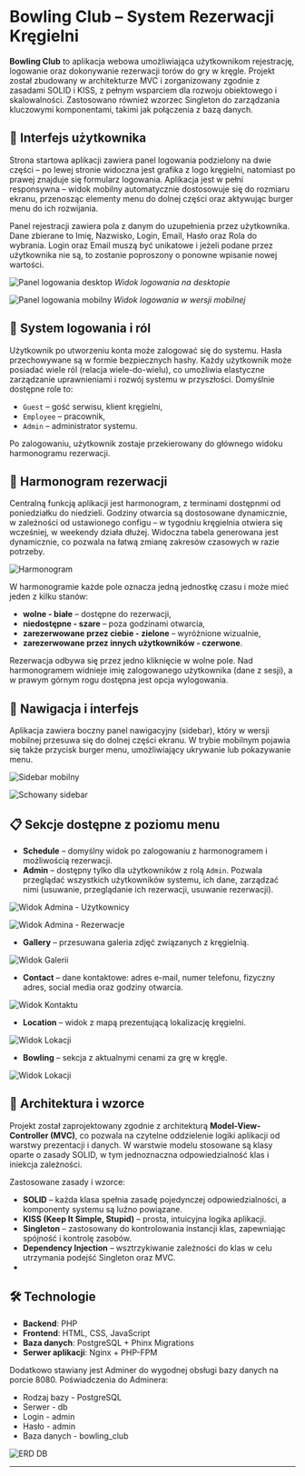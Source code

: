 # Bowling Club – System Rezerwacji Kręgielni

**Bowling Club** to aplikacja webowa umożliwiająca użytkownikom rejestrację, logowanie oraz dokonywanie rezerwacji torów do gry w kręgle. Projekt został zbudowany w architekturze MVC i zorganizowany zgodnie z zasadami SOLID i KISS, z pełnym wsparciem dla rozwoju obiektowego i skalowalności. Zastosowano również wzorzec Singleton do zarządzania kluczowymi komponentami, takimi jak połączenia z bazą danych.

## 🎨 Interfejs użytkownika

Strona startowa aplikacji zawiera panel logowania podzielony na dwie części – po lewej stronie widoczna jest grafika z logo kręgielni, natomiast po prawej znajduje się formularz logowania. Aplikacja jest w pełni responsywna – widok mobilny automatycznie dostosowuje się do rozmiaru ekranu, przenosząc elementy menu do dolnej części oraz aktywując burger menu do ich rozwijania.

Panel rejestracji zawiera pola z danym do uzupełnienia przez użytkownika. Dane zbierane to Imię, Nazwisko, Login, Email, Hasło oraz Rola do wybrania. Login oraz Email muszą być unikatowe i jeżeli podane przez użytkownika nie są, to zostanie poproszony o ponowne wpisanie nowej wartości.

![Panel logowania desktop](./wiki/screenshots/login.jpg)
*Widok logowania na desktopie*

![Panel logowania mobilny](./wiki/screenshots/login_mobile.jpg)
*Widok logowania w wersji mobilnej*

## 🔐 System logowania i ról

Użytkownik po utworzeniu konta może zalogować się do systemu. Hasła przechowywane są w formie bezpiecznych hashy. Każdy użytkownik może posiadać wiele ról (relacja wiele-do-wielu), co umożliwia elastyczne zarządzanie uprawnieniami i rozwój systemu w przyszłości. Domyślnie dostępne role to:

- `Guest` – gość serwisu, klient kręgielni,
- `Employee` – pracownik,
- `Admin` – administrator systemu.

Po zalogowaniu, użytkownik zostaje przekierowany do głównego widoku harmonogramu rezerwacji.

## 📅 Harmonogram rezerwacji

Centralną funkcją aplikacji jest harmonogram, z terminami dostępnmi od poniedziałku do niedzieli. Godziny otwarcia są dostosowane dynamicznie, w zależności od ustawionego configu – w tygodniu kręgielnia otwiera się wcześniej, w weekendy działa dłużej. Widoczna tabela generowana jest dynamicznie, co pozwala na łatwą zmianę zakresów czasowych w razie potrzeby.

![Harmonogram](./wiki/screenshots/schedule.jpg)

W harmonogramie każde pole oznacza jedną jednostkę czasu i może mieć jeden z kilku stanów:

- **wolne - białe** – dostępne do rezerwacji,
- **niedostępne - szare** – poza godzinami otwarcia,
- **zarezerwowane przez ciebie - zielone** – wyróżnione wizualnie,
- **zarezerwowane przez innych użytkowników - czerwone**.

Rezerwacja odbywa się przez jedno kliknięcie w wolne pole. Nad harmonogramem widnieje imię zalogowanego użytkownika (dane z sesji), a w prawym górnym rogu dostępna jest opcja wylogowania.

## 🧭 Nawigacja i interfejs

Aplikacja zawiera boczny panel nawigacyjny (sidebar), który w wersji mobilnej przesuwa się do dolnej części ekranu. W trybie mobilnym pojawia się także przycisk burger menu, umożliwiający ukrywanie lub pokazywanie menu.

![Sidebar mobilny](./wiki/screenshots/side_bar_mobile.jpg)

![Schowany sidebar](./wiki/screenshots/no_side_bar_mobile.jpg)

## 📋 Sekcje dostępne z poziomu menu

- **Schedule** – domyślny widok po zalogowaniu z harmonogramem i możliwością rezerwacji.
- **Admin** – dostępny tylko dla użytkowników z rolą `Admin`. Pozwala przeglądać wszystkich użytkowników systemu, ich dane, zarządzać nimi (usuwanie, przeglądanie ich rezerwacji, usuwanie rezerwacji).

![Widok Admina - Użytkownicy](./wiki/screenshots/admin_panel.jpg)

![Widok Admina - Rezerwacje](./wiki/screenshots/reservations.jpg)

- **Gallery** – przesuwana galeria zdjęć związanych z kręgielnią.

![Widok Galerii](./wiki/screenshots/gallery.jpg)

- **Contact** – dane kontaktowe: adres e-mail, numer telefonu, fizyczny adres, social media oraz godziny otwarcia.

![Widok Kontaktu](./wiki/screenshots/contact.jpg)

- **Location** – widok z mapą prezentującą lokalizację kręgielni.

![Widok Lokacji](./wiki/screenshots/location.jpg)

- **Bowling** – sekcja z aktualnymi cenami za grę w kręgle.

![Widok Lokacji](./wiki/screenshots/prices.jpg)

## 🧱 Architektura i wzorce

Projekt został zaprojektowany zgodnie z architekturą **Model-View-Controller (MVC)**, co pozwala na czytelne oddzielenie logiki aplikacji od warstwy prezentacji i danych. W warstwie modelu stosowane są klasy oparte o zasady SOLID, w tym jednoznaczna odpowiedzialność klas i iniekcja zależności.

Zastosowane zasady i wzorce:

- **SOLID** – każda klasa spełnia zasadę pojedynczej odpowiedzialności, a komponenty systemu są luźno powiązane.
- **KISS (Keep It Simple, Stupid)** – prosta, intuicyjna logika aplikacji.
- **Singleton** – zastosowany do kontrolowania instancji klas, zapewniając spójność i kontrolę zasobów.
- **Dependency Injection** – wsztrzykiwanie zależności do klas w celu utrzymania podejść Singleton oraz MVC.
- 
## 🛠 Technologie

- **Backend**: PHP 
- **Frontend**: HTML, CSS, JavaScript
- **Baza danych**: PostgreSQL + Phinx Migrations
- **Serwer aplikacji**: Nginx + PHP-FPM

Dodatkowo stawiany jest Adminer do wygodnej obsługi bazy danych na porcie 8080.
Poświadczenia do Adminera:
- Rodzaj bazy - PostgreSQL
- Serwer - db
- Login - admin
- Hasło - admin
- Baza danych - bowling_club

![ERD DB](./wiki/erd.jpg)

---
